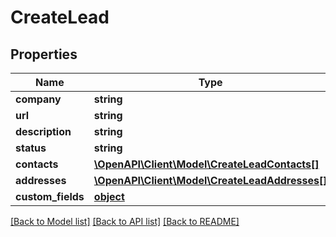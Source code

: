 # CreateLead

## Properties
Name | Type | Description | Notes
------------ | ------------- | ------------- | -------------
**company** | **string** |  | 
**url** | **string** |  | [optional] 
**description** | **string** |  | [optional] 
**status** | **string** |  | [optional] 
**contacts** | [**\OpenAPI\Client\Model\CreateLeadContacts[]**](CreateLeadContacts.md) |  | [optional] 
**addresses** | [**\OpenAPI\Client\Model\CreateLeadAddresses[]**](CreateLeadAddresses.md) |  | [optional] 
**custom_fields** | [**object**](.md) |  | [optional] 

[[Back to Model list]](../README.md#documentation-for-models) [[Back to API list]](../README.md#documentation-for-api-endpoints) [[Back to README]](../README.md)


